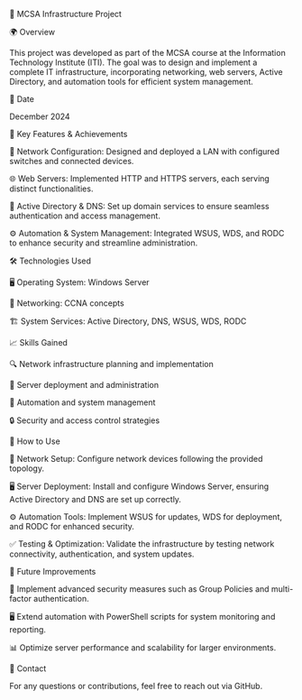 🚀 MCSA Infrastructure Project

🌍 Overview

This project was developed as part of the MCSA course at the Information Technology Institute (ITI). The goal was to design and implement a complete IT infrastructure, incorporating networking, web servers, Active Directory, and automation tools for efficient system management.

📅 Date

December 2024

🎯 Key Features & Achievements

🔧 Network Configuration: Designed and deployed a LAN with configured switches and connected devices.

🌐 Web Servers: Implemented HTTP and HTTPS servers, each serving distinct functionalities.

🏢 Active Directory & DNS: Set up domain services to ensure seamless authentication and access management.

⚙️ Automation & System Management: Integrated WSUS, WDS, and RODC to enhance security and streamline administration.

🛠 Technologies Used

🖥 Operating System: Windows Server

📡 Networking: CCNA concepts

🏗 System Services: Active Directory, DNS, WSUS, WDS, RODC

📈 Skills Gained

🔍 Network infrastructure planning and implementation

🏢 Server deployment and administration

🤖 Automation and system management

🔒 Security and access control strategies

📌 How to Use

🔗 Network Setup: Configure network devices following the provided topology.

🖥 Server Deployment: Install and configure Windows Server, ensuring Active Directory and DNS are set up correctly.

⚙️ Automation Tools: Implement WSUS for updates, WDS for deployment, and RODC for enhanced security.

✅ Testing & Optimization: Validate the infrastructure by testing network connectivity, authentication, and system updates.

🚀 Future Improvements

🔐 Implement advanced security measures such as Group Policies and multi-factor authentication.

🖥 Extend automation with PowerShell scripts for system monitoring and reporting.

📊 Optimize server performance and scalability for larger environments.

📩 Contact

For any questions or contributions, feel free to reach out via GitHub.
